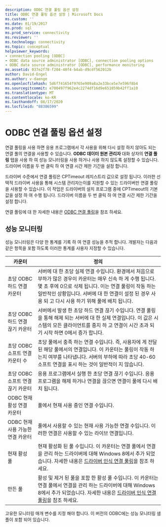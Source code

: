 ```yaml
---
description: ODBC 연결 풀링 옵션 설정
title: ODBC 연결 풀링 옵션 설정 | Microsoft Docs
ms.custom: ''
ms.date: 01/19/2017
ms.prod: sql
ms.prod_service: connectivity
ms.reviewer: ''
ms.technology: connectivity
ms.topic: conceptual
helpviewer_keywords:
- connection pooling [ODBC]
- ODBC data source administrator [ODBC], connection pooling options
- ODBC data source administrator [ODBC], performance monitoring
ms.assetid: 037e2f78-f204-40f4-b4ab-d9cdf562012b
author: David-Engel
ms.author: v-daenge
ms.openlocfilehash: 5d6f741654f9765e909a8a2e33bce5e7e596f8b4
ms.sourcegitcommit: e700497f962e4c2274df16d9e651059b42ff1a10
ms.translationtype: MT
ms.contentlocale: ko-KR
ms.lasthandoff: 08/17/2020
ms.locfileid: "88386599"
---
```

# <a name="setting-odbc-connection-pooling-options"></a>ODBC 연결 풀링 옵션 설정
연결 풀링을 사용 하면 응용 프로그램에서 각 사용을 위해 다시 설정 하지 않아도 되는 연결 풀의 연결을 사용할 수 있습니다. **ODBC 데이터 원본 관리자** 대화 상자의 **연결 풀링** 탭을 사용 하 여 성능 모니터링을 사용 하거나 사용 하지 않도록 설정할 수 있습니다. 드라이버 이름을 두 번 클릭 하 여 연결 시간 제한 기간을 설정 합니다.  
  
 드라이버 수준에서 연결 풀링은 CPTimeout 레지스트리 값으로 설정 됩니다. 이러한 선택적 드라이버 사용을 통해 시스템 관리자는이를 지원할 수 있는 드라이버만 연결 풀링을 사용할 수 있습니다. 이 작업은 드라이버의 설치 프로그램 중에 CPTimeout의 기본값을 설정 하 여 수행 됩니다. 드라이버 이름을 두 번 클릭 하 여 연결 시간 제한 기간을 설정 합니다.  
  
 연결 풀링에 대 한 자세한 내용은 [ODBC 연결 풀링](../../odbc/reference/develop-app/driver-manager-connection-pooling.md)을 참조 하세요.  
  
## <a name="performance-monitoring"></a>성능 모니터링  
 성능 모니터링은 다양 한 통계를 기록 하 여 연결 성능을 추적 합니다. 개발자는 다음과 같은 항목을 포함 하도록 이러한 통계를 사용자 지정할 수 있습니다.  
  
|카운터|정의|  
|-------------|----------------|  
|초당 ODBC 하드 연결 카운터|서버에 대 한 초당 실제 연결 수입니다. 환경에서 처음으로 부하가 많은 경우이 카운터는 매우 신속 하 게 수행 됩니다. 몇 초 후에 0으로 삭제 됩니다. 이는 연결 풀링이 작동 하는 일반적인 상황입니다. 서버에 대 한 연결이 설정 된 경우 사용 되 고 다시 사용 하기 위해 풀에 배치 됩니다.|  
|초당 ODBC 하드 연결 끊기 카운터|서버에서 발생 한 초당 하드 연결 끊기 수입니다. 연결 풀링을 통해 해제 되는 서버에 대 한 실제 연결입니다. 이 값은 시스템의 모든 클라이언트를 중지 하 고 연결이 시간 초과 되기 시작 하면 0에서 증가 합니다.|  
|초당 ODBC 소프트 연결 카운터 수|초당 풀에서 충족 하는 연결 수입니다. 즉, 사용자에 게 전달 된 해당 풀에서의 연결입니다. 이 카운터는 풀링이 작동 하는지 여부를 나타냅니다. 서버의 부하에 따라 초당 40-60 소프트 연결을 표시 하는 것이 일반적이 지 않습니다.|  
|초당 ODBC 소프트 연결 끊기 카운터|응용 프로그램에서 실행 한 초당 연결 끊기 수입니다. 응용 프로그램을 해제 하거나 연결을 끊으면 연결이 풀에 다시 배치 됩니다.|  
|ODBC 현재 활성 연결 카운터|풀에서 현재 사용 중인 연결 수입니다.|  
|ODBC 현재 사용 가능한 연결 카운터|풀에서 사용할 수 있는 현재 사용 가능한 연결 수입니다. 이러한 연결은 사용할 수 있는 라이브 연결입니다.|  
|현재 활성 풀|현재 활성화 된 풀 수입니다. 이 카운터는 연결 풀에서 연결을 관리 하는 드라이버에 대해 Windows 8에서 추가 되었습니다. 자세한 내용은 [드라이버 인식 연결 풀링](../../odbc/reference/develop-app/driver-aware-connection-pooling.md)을 참조 하세요.|  
|만든 풀|활성 및 제거 된 풀을 포함 한 활성 풀 수입니다. 이 카운터는 연결 풀에서 연결을 관리 하는 드라이버에 대해 Windows 8에서 추가 되었습니다. 자세한 내용은 [드라이버 인식 연결 풀링](../../odbc/reference/develop-app/driver-aware-connection-pooling.md)을 참조 하세요.|  
  
 고유한 모니터링 매개 변수를 지정 해야 합니다. 이 버전의 ODBC에는 성능 모니터링 샘플이 포함 되어 있습니다.
